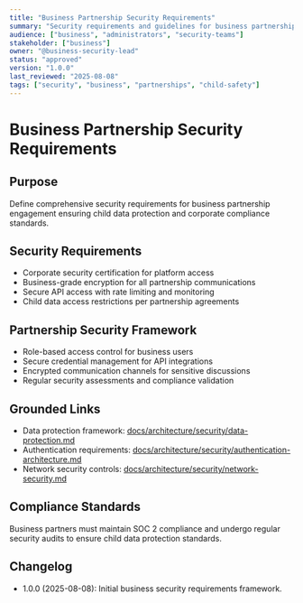 ```yaml
---
title: "Business Partnership Security Requirements"
summary: "Security requirements and guidelines for business partnership engagement and CSR integration."
audience: ["business", "administrators", "security-teams"]
stakeholder: ["business"]
owner: "@business-security-lead"
status: "approved"
version: "1.0.0"
last_reviewed: "2025-08-08"
tags: ["security", "business", "partnerships", "child-safety"]
---
```


# Business Partnership Security Requirements

## Purpose
Define comprehensive security requirements for business partnership engagement ensuring child data protection and corporate compliance standards.

## Security Requirements
- Corporate security certification for platform access
- Business-grade encryption for all partnership communications
- Secure API access with rate limiting and monitoring
- Child data access restrictions per partnership agreements

## Partnership Security Framework
- Role-based access control for business users
- Secure credential management for API integrations
- Encrypted communication channels for sensitive discussions
- Regular security assessments and compliance validation

## Grounded Links
- Data protection framework: [docs/architecture/security/data-protection.md](../../architecture/security/data-protection.md)
- Authentication requirements: [docs/architecture/security/authentication-architecture.md](../../architecture/security/authentication-architecture.md)
- Network security controls: [docs/architecture/security/network-security.md](../../architecture/security/network-security.md)

## Compliance Standards
Business partners must maintain SOC 2 compliance and undergo regular security audits to ensure child data protection standards.

## Changelog
- 1.0.0 (2025-08-08): Initial business security requirements framework.